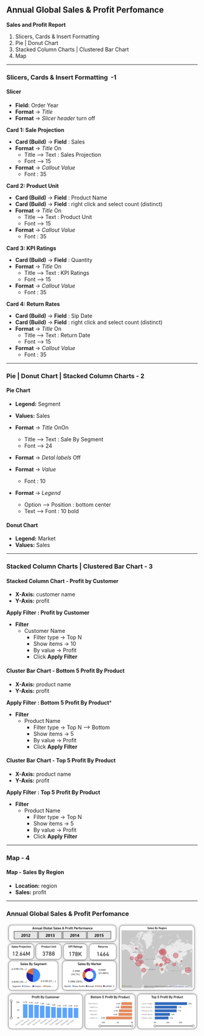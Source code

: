 ## Annual Global Sales & Profit Perfomance

**Sales and Profit Report**
1. Slicers, Cards & Insert Formatting 
2. Pie | Donut Chart 
3. Stacked Column Charts | Clustered Bar Chart
4. Map

---

### **Slicers, Cards & Insert Formatting  -1**

#### **Slicer**
- **Field:** Order Year
- **Format** → *Title* 
- **Format** → *Slicer header*  turn off

**Card 1: Sale Projection**
- **Card (Build)** → **Field** : Sales
- **Format** → *Title* On
	- Title —> Text : Sales Projection
	- Font —> 15
- **Format** → *Callout Value* 
	- Font : 35

**Card 2: Product Unit**
- **Card (Build)** → **Field** : Product Name
- **Card (Build)** → **Field** : right click and select count (distinct)
- **Format** → *Title* On
	- Title —> Text : Product Unit
	- Font —> 15
- **Format** → *Callout Value* 
	- Font : 35

**Card 3: KPI Ratings**
- **Card (Build)** → **Field** : Quantity
- **Format** → *Title* On
	- Title —> Text : KPI Ratings
	- Font —> 15
- **Format** → *Callout Value* 
	- Font : 35

**Card 4: Return Rates**
- **Card (Build)** → **Field** : Sip Date
- **Card (Build)** → **Field** : right click and select count (distinct)
- **Format** → *Title* On
	- Title —> Text : Return Date
	- Font —> 15
- **Format** → *Callout Value* 
	- Font : 35
---

### **Pie | Donut Chart | Stacked Column Charts - 2**

#### **Pie Chart**
- **Legend:**  Segment
- **Values:** Sales

- **Format** → *Title* OnOn
	- Title —> Text : Sale By Segment
	- Font —> 24
- **Format** → *Detal labels*  Off
- **Format** → *Value* 
    - Font : 10
- **Format** → *Legend* 
    - Option —> Position : bottom center
    - Text —> Font : 10 bold

#### **Donut Chart**
- **Legend:**   Market
- **Values:** Sales

---

### **Stacked Column Charts | Clustered Bar Chart - 3**

#### **Stacked Column Chart - Profit by Customer**
- **X-Axis:** customer name
- **Y-Axis:** profit

**Apply Filter : Profit by Customer**
- **Filter** 
  - Customer Name
    - Filter type → Top N
    - Show items →  10
    - By value  → Profit
    - Click **Apply Filter**


#### **Cluster Bar Chart - Bottom 5 Profit By Product**
- **X-Axis:** product name
- **Y-Axis:** profit

**Apply Filter : Bottom 5 Profit By Product***
- **Filter** 
  - Product Name
    - Filter type → Top N —> Bottom
    - Show items →  5
    - By value  → Profit
    - Click **Apply Filter**

#### **Cluster Bar Chart - Top 5 Profit By Product**
- **X-Axis:** product name
- **Y-Axis:** profit

**Apply Filter : Top 5 Profit By Product**
- **Filter** 
  - Product Name
    - Filter type → Top N
    - Show items →  5
    - By value  → Profit
    - Click **Apply Filter**
---
### **Map - 4**

#### **Map - Sales By Region**
- **Location:** region
- **Sales:** profit

---

### **Annual Global Sales & Profit Perfomance**

<div style="text-align: center;">
    <img alt="" src="./Reports_Images/sales_and_profit_report_1.jpeg" width="700px"></img>
</div>

